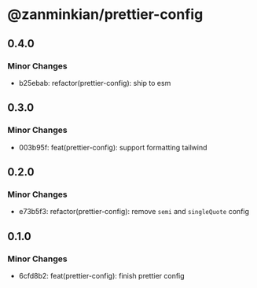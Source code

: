 # @zanminkian/prettier-config

## 0.4.0

### Minor Changes

- b25ebab: refactor(prettier-config): ship to esm

## 0.3.0

### Minor Changes

- 003b95f: feat(prettier-config): support formatting tailwind

## 0.2.0

### Minor Changes

- e73b5f3: refactor(prettier-config): remove `semi` and `singleQuote` config

## 0.1.0

### Minor Changes

- 6cfd8b2: feat(prettier-config): finish prettier config

